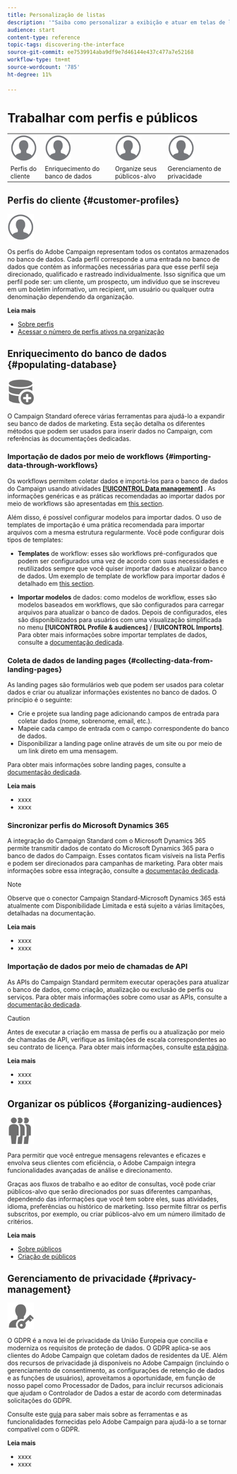 ```yaml
---
title: Personalização de listas
description: '"Saiba como personalizar a exibição e atuar em telas de lista no Adobe Campaign Standard: classificação, filtragem, exclusão ou duplicação de elementos. Lista as telas que exibem elementos de um ou vários recursos especificados."'
audience: start
content-type: reference
topic-tags: discovering-the-interface
source-git-commit: ee7539914aba9df9e7d46144e437c477a7e52168
workflow-type: tm+mt
source-wordcount: '785'
ht-degree: 11%

---
```



# Trabalhar com perfis e públicos

<table>
<tr>
    <td valign="top">
        <a href="../../start/using/work-with-audiences.md"><img width="60px" alt="condições" src="assets/icon_profile.svg"/></a>
    </td>
    <td valign="top">
        <a href="../../api/using/creating-a-service.md"><img width="60px" alt="condições" src="assets/icon_profile.svg"/></a>
    </td>
    <td valign="top">
        <a href="../../api/using/interacting-with-custom-resources.md"><img width="60px" alt="condições" src="assets/icon_profile.svg"/></a>
    </td>
    <td valign="top">
        <a href="../../api/using/interacting-with-marketing-history.md"><img width="60px" alt="condições" src="assets/icon_profile.svg"/></a>
    </td>
</tr>
<tr>
<td>Perfis do cliente</td>
<td>Enriquecimento do banco de dados</td>
<td>Organize seus públicos-alvo</td>
<td>Gerenciamento de privacidade</td>
</tr>
</table>

## Perfis do cliente {#customer-profiles}

<img width="60px" alt="condições" src="assets/icon_profile.svg"/>

Os perfis do Adobe Campaign representam todos os contatos armazenados no banco de dados. Cada perfil corresponde a uma entrada no banco de dados que contém as informações necessárias para que esse perfil seja direcionado, qualificado e rastreado individualmente. Isso significa que um perfil pode ser: um cliente, um prospecto, um indivíduo que se inscreveu em um boletim informativo, um recipient, um usuário ou qualquer outra denominação dependendo da organização.

**Leia mais**

* [Sobre perfis](../../audiences/using/about-profiles.md)
* [Acessar o número de perfis ativos na organização](../../audiences/using/active-profiles.md)

## Enriquecimento do banco de dados {#populating-database}

<img width="60px" alt="condições" src="assets/icon_populate.svg"/>

O Campaign Standard oferece várias ferramentas para ajudá-lo a expandir seu banco de dados de marketing. Esta seção detalha os diferentes métodos que podem ser usados para inserir dados no Campaign, com referências às documentações dedicadas.

### Importação de dados por meio de workflows {#importing-data-through-workflows}

Os workflows permitem coletar dados e importá-los para o banco de dados do Campaign usando atividades [**[!UICONTROL Data management]**](../../automating/using/about-data-management-activities.md) . As informações genéricas e as práticas recomendadas ao importar dados por meio de workflows são apresentadas em [this section](../../automating/using/about-data-import-and-export.md).

Além disso, é possível configurar modelos para importar dados. O uso de templates de importação é uma prática recomendada para importar arquivos com a mesma estrutura regularmente. Você pode configurar dois tipos de templates:

* **Templates** de workflow: esses são workflows pré-configurados que podem ser configurados uma vez de acordo com suas necessidades e reutilizados sempre que você quiser importar dados e atualizar o banco de dados. Um exemplo de template de workflow para importar dados é detalhado em [this section](../../automating/using/creating-import-workflow-templates.md).

* **Importar modelos** de dados: como modelos de workflow, esses são modelos baseados em workflows, que são configurados para carregar arquivos para atualizar o banco de dados. Depois de configurados, eles são disponibilizados para usuários com uma visualização simplificada no menu **[!UICONTROL Profile & audiences]** / **[!UICONTROL Imports]**. Para obter mais informações sobre importar templates de dados, consulte a [documentação dedicada](../../automating/using/importing-data-with-import-templates.md).

### Coleta de dados de landing pages {#collecting-data-from-landing-pages}

As landing pages são formulários web que podem ser usados para coletar dados e criar ou atualizar informações existentes no banco de dados. O princípio é o seguinte:

* Crie e projete sua landing page adicionando campos de entrada para coletar dados (nome, sobrenome, email, etc.).
* Mapeie cada campo de entrada com o campo correspondente do banco de dados.
* Disponibilizar a landing page online através de um site ou por meio de um link direto em uma mensagem.

Para obter mais informações sobre landing pages, consulte a [documentação dedicada](../../channels/using/getting-started-with-landing-pages.md).

**Leia mais**

* xxxx
* xxxx

### Sincronizar perfis do Microsoft Dynamics 365

A integração do Campaign Standard com o Microsoft Dynamics 365 permite transmitir dados de contato do Microsoft Dynamics 365 para o banco de dados do Campaign.
Esses contatos ficam visíveis na lista Perfis e podem ser direcionados para campanhas de marketing. Para obter mais informações sobre essa integração, consulte a [documentação dedicada](../../integrating/using/d365-acs-get-started.md).

>[!NOTE]
>
>Observe que o conector Campaign Standard-Microsoft Dynamics 365 está atualmente com Disponibilidade Limitada e está sujeito a várias limitações, detalhadas na documentação.

**Leia mais**

* xxxx
* xxxx

### Importação de dados por meio de chamadas de API

As APIs do Campaign Standard permitem executar operações para atualizar o banco de dados, como criação, atualização ou exclusão de perfis ou serviços. Para obter mais informações sobre como usar as APIs, consulte a [documentação dedicada](../../api/using/get-started-apis.md).

>[!CAUTION]
>
>Antes de executar a criação em massa de perfis ou a atualização por meio de chamadas de API, verifique as limitações de escala correspondentes ao seu contrato de licença. Para obter mais informações, consulte [esta página](https://helpx.adobe.com/legal/product-descriptions/campaign-standard.html#ITInfrastructureResourcesbyActiveProfilesTiers).

**Leia mais**

* xxxx
* xxxx

## Organizar os públicos {#organizing-audiences}

<img width="60px" alt="condições" src="assets/icon_audience.svg"/>

Para permitir que você entregue mensagens relevantes e eficazes e envolva seus clientes com eficiência, o Adobe Campaign integra funcionalidades avançadas de análise e direcionamento.

Graças aos fluxos de trabalho e ao editor de consultas, você pode criar públicos-alvo que serão direcionados por suas diferentes campanhas, dependendo das informações que você tem sobre eles, suas atividades, idioma, preferências ou histórico de marketing. Isso permite filtrar os perfis subscritos, por exemplo, ou criar públicos-alvo em um número ilimitado de critérios.

**Leia mais**

* [Sobre públicos](../../audiences/using/about-audiences.md)
* [Criação de públicos](../../audiences/using/creating-audiences.md)

## Gerenciamento de privacidade {#privacy-management}

<img width="60px" alt="condições" src="assets/icon_privacy.svg"/>

O GDPR é a nova lei de privacidade da União Europeia que concilia e moderniza os requisitos de proteção de dados. O GDPR aplica-se aos clientes do Adobe Campaign que coletam dados de residentes da UE. Além dos recursos de privacidade já disponíveis no Adobe Campaign (incluindo o gerenciamento de consentimento, as configurações de retenção de dados e as funções de usuários), aproveitamos a oportunidade, em função de nosso papel como Processador de Dados, para incluir recursos adicionais que ajudam o Controlador de Dados a estar de acordo com determinadas solicitações do GDPR.

Consulte este [guia](https://experienceleague.adobe.com/docs/campaign-classic/using/getting-started/privacy/privacy-management.html?lang=pt-BR) para saber mais sobre as ferramentas e as funcionalidades fornecidas pelo Adobe Campaign para ajudá-lo a se tornar compatível com o GDPR.

**Leia mais**

* xxxx
* xxxx